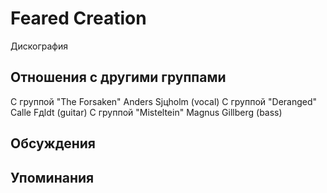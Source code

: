 # Feared Creation

Дискография

## Отношения с другими группами

C группой "The Forsaken" Anders Sjцholm (vocal)
C группой "Deranged" Calle Fдldt (guitar)
C группой "Misteltein" Magnus Gillberg (bass)

## Обсуждения


## Упоминания

